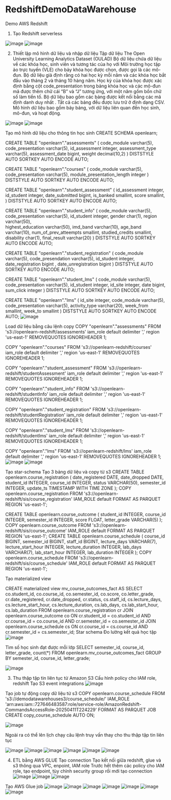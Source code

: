 # RedshiftDemoDataWarehouse
Demo AWS Redshift
1.	Tạo Redshift serverless

 ![image](https://github.com/user-attachments/assets/e4871f65-ee85-4564-af09-e1df7c7d0239)
![image](https://github.com/user-attachments/assets/d2b41b12-1c96-4386-afe8-35012a895d33)

 
2.	Thiết lập mô hình dữ liệu và nhập dữ liệu
Tập dữ liệu The Open University Learning Analytics Dataset (OULAD)
Bộ dữ liệu chứa dữ liệu về các khóa học, sinh viên và tương tác của họ với Môi trường học tập ảo trực tuyến (VLE) cho bảy khóa học được chọn, được gọi là các mô-đun. Bộ dữ liệu giả định rằng có hai học kỳ mỗi năm và các khóa học bắt đầu vào tháng 2 và tháng 10 hàng năm. Học kỳ của khóa học được xác định bằng cột code_presentation trong bảng khóa học và các mô-đun mã được thêm chữ cái “B” và “J” tương ứng, với một năm gồm bốn chữ số làm tiền tố. Bộ dữ liệu bao gồm các bảng được kết nối bằng các mã định danh duy nhất . Tất cả các bảng đều được lưu trữ ở định dạng CSV. Mô hình dữ liệu bao gồm bảy bảng, với dữ liệu liên quan đến học sinh, mô-đun, và hoạt động.
 
![image](https://github.com/user-attachments/assets/cdf4413c-1d47-449a-a0f2-ee37d9e18611)
![image](https://github.com/user-attachments/assets/8887e642-d266-49e1-bbc9-03e8ed2d8caa)

 
Tạo mô hình dữ liệu cho thông tin học sinh
CREATE SCHEMA openlearn;

 CREATE TABLE "openlearn"."assessments"
 (
 code_module varchar(5),
 code_presentation varchar(5),
 id_assessment integer,
 assessment_type varchar(5),
 assessment_date bigint,
 weight decimal(10,2)
 )
 DISTSTYLE AUTO
 SORTKEY AUTO
 ENCODE AUTO;

 CREATE TABLE "openlearn"."courses"
 (
 code_module    varchar(5),            
code_presentation         varchar(5),
 module_presentation_length integer
 )
 DISTSTYLE AUTO
 SORTKEY AUTO
 ENCODE AUTO;

 CREATE TABLE "openlearn"."student_assessment"
 (
 id_assessment  integer,
 id_student     integer,
 date_submitted bigint,
 is_banked      smallint,
 score          smallint,
)
 DISTSTYLE AUTO
 SORTKEY AUTO
 ENCODE AUTO;

 CREATE TABLE "openlearn"."student_info"
 (
 code_module       varchar(5),    
code_presentation     varchar(5),
id_student            integer,
gender                char(1),
region   varchar(50),             
highest_education    varchar(50), 
imd_band              varchar(10),
age_band              varchar(10),
 num_of_prev_atteempts smallint,
 studied_credits       smallint,
disability            char(1),
final_result          varchar(20)
)
 DISTSTYLE AUTO
 SORTKEY AUTO
 ENCODE AUTO;
 
 CREATE TABLE "openlearn"."student_registration"
 (
 code_module   varchar(5),
 code_presendation   varchar(5),
 id_student    integer,
 date_registration   bigint ,
 date_unregistration bigint
 )
 DISTSTYLE AUTO
 SORTKEY AUTO
 ENCODE AUTO;

 CREATE TABLE "openlearn"."student_lms"
 (
 code_module       varchar(5),
 code_presentation varchar(5),
 id_student        integer,
 id_site           integer,
 date              bigint,
sum_click         integer
)
 DISTSTYLE AUTO
 SORTKEY AUTO
 ENCODE AUTO;
 
 CREATE TABLE "openlearn"."lms"
 (
 id_site      integer,
code_module       varchar(5),
 code_presentation varchar(5),
 activity_type     varchar(20),
 week_from         smallint,
week_to           smallint
)
 DISTSTYLE AUTO
 SORTKEY AUTO
 ENCODE AUTO;
 ![image](https://github.com/user-attachments/assets/7d34b898-faed-48cd-a3b7-4f987c4f8d44)

Load dữ liệu bằng câu lệnh copy
COPY "openlearn"."assessments"
 FROM 's3://openlearn-redshift/assessments'
 iam_role default
 delimiter ',' region 'us-east-1'
 REMOVEQUOTES IGNOREHEADER 1;

 COPY "openlearn"."courses"
 FROM 's3://openlearn-redshift/courses'
 iam_role default
 delimiter ',' region 'us-east-1'
 REMOVEQUOTES IGNOREHEADER 1;

 COPY "openlearn"."student_assessment"
 FROM 's3://openlearn-redshift/studentAssessment'
 iam_role default
 delimiter ',' region 'us-east-1'
 REMOVEQUOTES IGNOREHEADER 1;

 COPY "openlearn"."student_info"
 FROM 's3://openlearn-redshift/studentInfo'
 iam_role default
 delimiter ',' region 'us-east-1'
REMOVEQUOTES IGNOREHEADER 1;

 COPY "openlearn"."student_registration"
 FROM 's3://openlearn-redshift/studentRegistration'
 iam_role default
 delimiter ',' region 'us-east-1'
 REMOVEQUOTES IGNOREHEADER 1;

 COPY "openlearn"."student_lms"
 FROM 's3://openlearn-redshift/studentlms'
 iam_role default
 delimiter ',' region 'us-east-1'
 REMOVEQUOTES IGNOREHEADER 1;

 COPY "openlearn"."lms"
 FROM 's3://openlearn-redshift/lms'
 iam_role default
 delimiter ',' region 'us-east-1'
 REMOVEQUOTES IGNOREHEADER 1;
![image](https://github.com/user-attachments/assets/346cf93b-df6c-4c51-91e1-32692ae3f96b)
![image](https://github.com/user-attachments/assets/644a0cd2-2267-444e-bc9c-c9956eefe5ae)


 
 
Tạo star-schema
Tạo 3 bảng dữ liệu và copy từ s3
CREATE TABLE openlearn.course_registration (
    date_registered DATE,
    date_dropped DATE,
    student_id    INTEGER,
    course_id     INTEGER,
    status        VARCHAR(50),
    semester_id   INTEGER,
    update_ts     TIMESTAMP WITH TIME ZONE
);
COPY openlearn.course_registration
FROM 's3://openlearn-redshift/sis/course_registration'
IAM_ROLE default
FORMAT AS PARQUET
REGION 'us-east-1';


CREATE TABLE openlearn.course_outcome (
    student_id     INTEGER,
    course_id      INTEGER,
    semester_id    INTEGER,
    score          FLOAT,
    letter_grade   VARCHAR(5)
);
COPY openlearn.course_outcome
FROM 's3://openlearn-redshift/sis/course_outcome'
IAM_ROLE default
FORMAT AS PARQUET
REGION 'us-east-1';
CREATE TABLE openlearn.course_schedule (
    course_id            BIGINT,
    semester_id          BIGINT,
    staff_id             BIGINT,
    lecture_days         VARCHAR(7),
    lecture_start_hour   INTEGER,
    lecture_duration     INTEGER,
    lab_days             VARCHAR(7),
    lab_start_hour       INTEGER,
    lab_duration         INTEGER
);
COPY openlearn.course_schedule
FROM 's3://openlearn-redshift/sis/course_schedule'
IAM_ROLE default
FORMAT AS PARQUET
REGION 'us-east-1';

Tạo materialized view

CREATE materialized view mv_course_outcomes_fact AS
 SELECT
 co.student_id,
 co.course_id,
 co.semester_id,
 co.score,
 co.letter_grade,
 cr.date_registered,
 cr.date_dropped,
 cr.status,
 cs.staff_id,
 cs.lecture_days,
 cs.lecture_start_hour,
 cs.lecture_duration,
 cs.lab_days,
 cs.lab_start_hour,
 cs.lab_duration
 FROM openlearn.course_registration cr
 JOIN openlearn.course_outcome co
 ON cr.student_id = co.student_id AND
 cr.course_id = co.course_id AND
 cr.semester_id = co.semester_id
 JOIN openlearn.course_schedule cs
 ON cr.course_id = cs.course_id AND
 cr.semester_id = cs.semester_id;
Star schema
Đo lường kết quả học tập
 ![image](https://github.com/user-attachments/assets/4516666c-0e60-411e-98dc-4a86eed4905b)

Tìm số học sinh đạt được mỗi lớp 
SELECT semester_id, course_id, letter_grade, count(*) FROM openlearn.mv_course_outcomes_fact GROUP BY semester_id, course_id, letter_grade;
 
![image](https://github.com/user-attachments/assets/d34506dd-5a8a-412c-92d4-08082306aef2)

3.	Thu thập tập tin liên tục từ Amazon S3
Cấu hình policy cho IAM role, redshift
Tạo S3 event integrations
 ![image](https://github.com/user-attachments/assets/882f83d3-d1e4-413b-871c-0b136a894d96)

Tạo job tự động copy dữ liệu từ s3
COPY openlearn.course_schedule
FROM 's3://demodatawarehouses3/course_schedule/'
IAM_ROLE 'arn:aws:iam::727646483587:role/service-role/AmazonRedshift-CommandsAccessRole-20250411T224229'
FORMAT AS PARQUET
JOB CREATE copy_course_schedule
AUTO ON;

![image](https://github.com/user-attachments/assets/14dab948-6790-4767-b52f-45d3535d91b5)

 
Ngoài ra có thể lên lịch chạy câu lệnh truy vấn thay cho thu thập tập tin liên tục
 
 
 ![image](https://github.com/user-attachments/assets/3b815ade-6307-476f-bcce-a44981106590)
![image](https://github.com/user-attachments/assets/7d743807-5a4c-4b71-863b-c27ae140a830)
![image](https://github.com/user-attachments/assets/6eff24ae-b821-4d3c-9b19-a770854882bd)
![image](https://github.com/user-attachments/assets/4b6b7777-faf2-4045-9a63-27c02b4d2653)
![image](https://github.com/user-attachments/assets/0376f0ee-a0d7-4fa3-ae4a-671e8c06b60f)
![image](https://github.com/user-attachments/assets/6ee9e7e3-cf21-4feb-aedc-a7f7fdf7a549)

 
 
 
4.	ETL bằng AWS GLUE
Tạo connection
Tạo kết nối giữa redshift, glue và s3 thông qua VPC, enpoint, IAM role
Trước hết thêm các policy cho IAM role, tạo endpoint, tùy chỉnh security group rồi mới tạo connection
 ![image](https://github.com/user-attachments/assets/d83067fe-5912-4ea1-a7f3-f136770e3b18)
![image](https://github.com/user-attachments/assets/aec1ea5c-715c-4a52-bae7-58a2f1e74e84)
![image](https://github.com/user-attachments/assets/371c774b-bf29-435e-ba1b-fc5bf197fcc8)

  
Tạo AWS Glue job
 ![image](https://github.com/user-attachments/assets/d6dc66f0-6311-49ac-8f88-bbed4c6cc049)
![image](https://github.com/user-attachments/assets/dc224243-4506-418d-afdb-4b2b7bfda6ce)
 ![image](https://github.com/user-attachments/assets/a2a7b573-12fb-4b49-8347-d9b2be52f0ea)
![image](https://github.com/user-attachments/assets/9f5b6a22-dbbf-4cd2-946d-a3e22784bc37)
![image](https://github.com/user-attachments/assets/481e376c-cc0e-4218-81b7-bee2e92be67b)
![image](https://github.com/user-attachments/assets/16d24f09-a845-4583-b15a-4c3286f2486f)
![image](https://github.com/user-attachments/assets/d9ae04e1-d798-4eda-b7a7-a407a7977932)

 
 
 
 
 






















